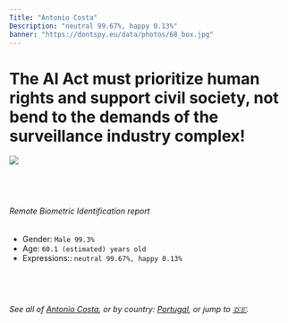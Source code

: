 ```yaml
---
Title: "Antonio Costa"
Description: "neutral 99.67%, happy 0.13%"
banner: "https://dontspy.eu/data/photos/68_box.jpg"
---
```


# The AI Act must prioritize human rights and support civil society, not bend to the demands of the surveillance industry complex!

<link rel="stylesheet" type="text/css" href="/css/blog.css" />

<div class="is-fake" hidden>

_This image is **clearly fake**_, yet we [continue to collect them because the AI Act negotiations](/blog/why-deepfake/) are heading in a direction that will only make people's lives more complicated. For a more in-depth explanation, read: [Double threat: why losing the battle against Face Biometrics would fuel the proliferation of deepfakes](/blog/the-dual-threat-how-losing-the-biometric-battle-fuels-deepfake-proliferation/).


</div>

<!-- <img src="https://dontspy.eu/data/photos/54_box.jpg" /> -->
<img src="https://dontspy.eu/data/photos/68_box.jpg" />

## <br>

###### Remote Biometric Identification report

* <span class="label">Gender:</span> `Male 99.3%`
* <span class="label">Age:</span> `60.1 (estimated) years old`
* <span class="label">Expressions::</span> `neutral 99.67%, happy 0.13%`

## <br>

###### See all of [Antonio Costa](/policymaker#Antonio%20Costa), or by country: [Portugal](/country#Portugal), or jump to [🇩🇪](/x/103).

## <br>
